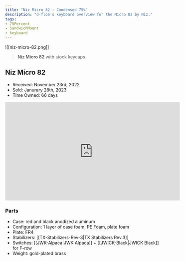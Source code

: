```yaml
---
title: "Niz Micro 82 - Condensed 75%"
description: "d-floe's keyboard overview for the Micro 82 by Niz."
tags:
- 75Percent
- SandwichMount
- keyboard
---
```


![[niz-micro-82.png]]

> **Niz Micro 82** with stock keycaps

## Niz Micro 82

- Received: November 23rd, 2022
- Sold: Janurary 28th, 2023
- Time Owned: 66 days

<iframe width="560" height="315" src="https://www.youtube-nocookie.com/embed/Z_3KvIWP6Is" title="YouTube video player" frameborder="0" allow="accelerometer; autoplay; clipboard-write; encrypted-media; gyroscope; picture-in-picture; web-share" allowfullscreen></iframe>

### Parts

- Case: red and black anodized aluminum
- Configuration: 1 layer of case foam, PE Foam, plate foam
- Plate: FR4
- Stabilizers: [[TX-Stabilizers-Rev-3|TX Stabilizers Rev.3]]
- Switches: [[JWK-Alpaca|JWK Alpaca]] + [[JWICK-Black|JWICK Black]] for F-row
- Weight: gold-plated brass
